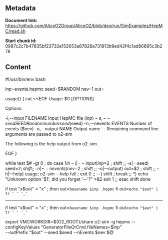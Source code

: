 ## Metadata

**Document link:** https://github.com/AliceO2Group/AliceO2/blob/dev/run/SimExamples/HepMC/read.sh

**Start chunk id:** 0987c2c7b47835bf23732e152653a87828a731913b9ed42f4c1ad86895c3b278

## Content

#!/usr/bin/env bash

inp=events.hepmc
seed=$RANDOM
nev=1
out=

usage()
{
    cat <<EOF
Usage: $0 [OPTIONS]

Options:

  -i,--input   FILENAME    Input HepMC file ($inp)
  -s,--seed    SEED        Random number seed ($seed)
  -n,--nevents EVENTS      Number of events ($nev)
  -o,--output  NAME        Output name
  --                       Remaining command line arguments are passed to o2-sim

The following is the help output from o2-sim.

EOF
}

while test $# -gt 0 ; do
    case $1 in
        -i|--input)   inp=$2 ; shift ;;
        -s|--seed)    seed=$2 ; shift ;;
        -n|--nevents) nev=$2 ; shift ;;
        -o|--output)  out=$2 ; shift ;;
        -h|--help) usage; o2-sim --help full ; exit 0 ;;
        --)           shift ; break ;;
        *) echo "Unknown option '$1', did you forget '--'?" >&2
           exit 1
           ;;
    esac
    shift
done

if test "x$out" = "x" ; then
    out=`basename $inp .hepmc`
fi
out=`echo "$out" | tr ' ' '_'`

---

if test "x$out" = "x" ; then
    out=`basename $inp .hepmc`
fi
out=`echo "$out" | tr ' ' '_'`

export VMCWORKDIR=${O2_ROOT}/share
o2-sim -g hepmc --configKeyValues "GeneratorFileOrCmd.fileNames=$inp" \
       --outPrefix "$out" --seed $seed --nEvents $nev $@